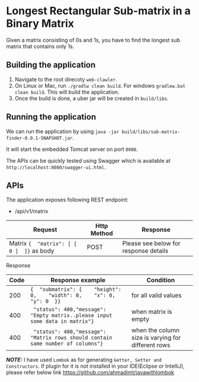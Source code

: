# Longest Rectangular Sub-matrix in a Binary Matrix
Given a matrix consisting of 0s and 1s, you have to find the longest sub​matrix that contains only 1s.

## Building the application

1. Navigate to the root direcoty `web-clawler`.
2. On Linux or Mac, run `./gradlw clean build`. For windows `gradlew.bat clean build`. This will build the application.
3. Once the build is done, a uber jar will be created in `build/libs`.


## Running the application

We can run the application by using `java -jar build/libs/sub-matrix-finder-0.0.1-SNAPSHOT.jar`.

It will start the embedded Tomcat server on port `8080`.

The APIs can be quickly tested using Swagger which is available at `http://localhost:8080/swagger-ui.html`.

## APIs

The application exposes following REST endpoint:
* /api/v1/matrix

| Request | Http Method     | Response|
|---------|-----------------|---------|
| Matrix  `{  "matrix": [ [ 0 ]  ]}` as body | POST | Please see below for response details |

Response

|Code| Response example| Condition|
|----|-----------------|----------|
| 200| ```{  "submatrix": {    "height": 0,    "width": 0,    "x": 0,    "y": 0  }}```| for all valid values|
| 400 | ``` "status": 400,"message": "Empty matrix..please input some data in matrix"}```| when matrix is empty|
|400 | ``` "status": 400,"message": "Matrix rows should contain same number of columns"}```| when the column size is varying for different rows|

**_NOTE:_** I have used ```Lombok``` as for generating ```Getter, Setter and Constructors```. If plugin for it is not installed in your IDE(Eclipse or IntelliJ), please refer below link https://github.com/ahmadimt/javawithlombok
